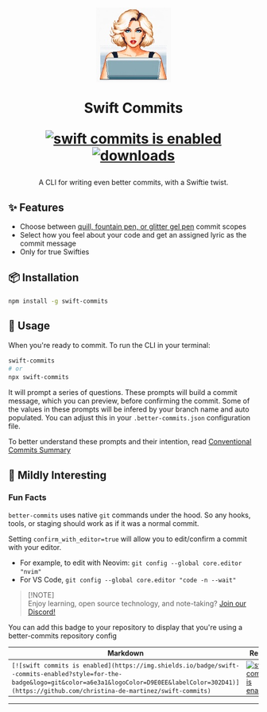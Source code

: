 <div style="margin-top: 30px">
<h1 align="center">

![](/src/swiftie-commit.jpeg)

Swift Commits

[![swift commits is enabled](https://img.shields.io/badge/swift--commits-enabled?style=for-the-badge&logo=git&color=a6e3a1&logoColor=D9E0EE&labelColor=302D41)](https://github.com/christina-de-martinez/swift-commits)
[![downloads](https://img.shields.io/npm/dt/swift-commits.svg?style=for-the-badge&logo=npm&color=74c7ec&logoColor=D9E0EE&labelColor=302D41)](https://www.npmjs.com/package/swift-commits)

</h1>
</div>

<p align="center">
A CLI for writing even better commits, with a Swiftie twist.
</p>

## ✨ Features

- Choose between [quill, fountain pen, or glitter gel pen](https://youtu.be/xMy8ZGlKf1U?si=kFeh3DoaALLQu3DN&t=276) commit scopes
- Select how you feel about your code and get an assigned lyric as the commit message
- Only for true Swifties

## 📦 Installation

```sh
npm install -g swift-commits
```

## 🚀 Usage

When you're ready to commit. To run the CLI in your terminal:

```sh
swift-commits
# or
npx swift-commits
```

It will prompt a series of questions. These prompts will build a commit message, which you can preview, before confirming the commit.
Some of the values in these prompts will be infered by your branch name and auto populated. You can adjust this in your `.better-commits.json` configuration file.

To better understand these prompts and their intention, read [Conventional Commits Summary](https://www.conventionalcommits.org/en/v1.0.0-beta.4/#summary)

## 🌌 Mildly Interesting

### Fun Facts

`better-commits` uses native `git` commands under the hood. So any hooks, tools, or staging should work as if it was a normal commit.

Setting `confirm_with_editor=true` will allow you to edit/confirm a commit with your editor.

- For example, to edit with Neovim: `git config --global core.editor "nvim"`
- For VS Code, `git config --global core.editor "code -n --wait"`

> [!NOTE]<br>
> Enjoy learning, open source technology, and note-taking? [Join our Discord!](https://discord.gg/grHVnZwYup)

You can add this badge to your repository to display that you're using a better-commits repository config

| Markdown                                                                                                                                                                                                                  | Result                                                                                                                                                                                                                  |
| ------------------------------------------------------------------------------------------------------------------------------------------------------------------------------------------------------------------------- | ----------------------------------------------------------------------------------------------------------------------------------------------------------------------------------------------------------------------- |
| `[![swift commits is enabled](https://img.shields.io/badge/swift--commits-enabled?style=for-the-badge&logo=git&color=a6e3a1&logoColor=D9E0EE&labelColor=302D41)](https://github.com/christina-de-martinez/swift-commits)` | [![swift commits is enabled](https://img.shields.io/badge/swift--commits-enabled?style=for-the-badge&logo=git&color=a6e3a1&logoColor=D9E0EE&labelColor=302D41)](https://github.com/christina-de-martinez/swift-commits) |

---
